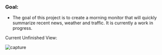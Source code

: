 ### Goal: 
* The goal of this project is to create a morning monitor that will quickly summarize recent news, weather and traffic. It is currently a work in progress.


Current Unfinished View: 

![capture](https://user-images.githubusercontent.com/31293179/32135323-020bca12-bbcb-11e7-8dab-c6dce0a4180d.PNG)

